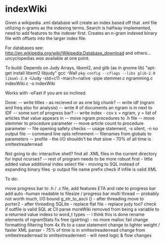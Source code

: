 indexWiki
=========
Given a wikipedia .xml database will create an index based off that .xml file utilizing n-grams as the indexing terms.
Search is halfway implemented, need to add features to the indexer first.
Creates an n-gram indexed binary file with offsets into the larger index file.


For databases see:
http://en.wikipedia.org/wiki/Wikipedia:Database_download
and others... uncyclopedias *was* available at one point.

To build:
Depends on Judy Arrays, libxml2, and glib (as in gnome lib)
"apt-get install libxml2 libjudy"
gcc -Wall `pkg-config --cflags --libs glib-2.0 libxml-2.0` -lJudy -std=c11 -march=native -pipe stemmer.c ngramming.c indexWiki.c -o indexWiki

Works with -oFast if you are so inclined.

 Done:
 -- write titles - as recieved or as one big chunk?
 -- write idf (ngram and freq also for analysis)
 -- write # of documents an ngram is in next to IDF
 -- some sort of progress bar?
 -- write index - csv x = ngram, y = list of articles that value appears in
 -- move ngram procedures to .h file
 -- move stemmer to procedure parameter
 -- move article count to procedure parameter
 -- file opening safety checks
 -- usage statement, -s silent, -n no output file
 -- command line opts refinement
 -- filenames from globals to parameters
 -- profile - the I/O shouldn't be *that* slow - 70% of all time is xmltextreaderread

 Not going to do:
 interactive shell? find all .XML files in the current directory for input
 ncurses? -- rest of program needs to be more robust first - little added value
 additional index select file - moving to SQL instead of expanding binary files
 -p output file name prefix
 check if infile is valid XML

 To do:
 
 move progress bar to .h / .c file, add features
 ETA and rate to progress bar
 add auto -human readable to filesize / progress bar
 multi thread -- probably not worth much, I/O bound
 	g_str_to_ascii () - after threading
 	move to porter2 -  after threading
 SQLite - replace flat file  - replace judy too?
	check if outfile is valid SQL at ClI parse
 moreWiki removed from being a variable to a returned value
 indexs to word_t types -- i think this is done
 rename elements of ngramStats
 fix free (gstrting) - no more malloc fail
 change formatting filtering from 4x ifs to a case statement
 change to lighter weight / faster XML parser - 75% of time is in xmltextreaderread
 change from xmltextreaderread to xmltextreadernext - will need logic & flow changes
